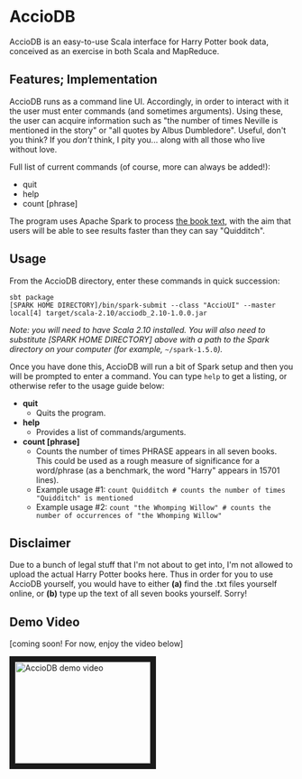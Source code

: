 # AccioDB
AccioDB is an easy-to-use Scala interface for Harry Potter book data, conceived as an exercise in both Scala and MapReduce.

## Features; Implementation
AccioDB runs as a command line UI. Accordingly, in order to interact with it the user must enter commands (and sometimes arguments). Using these, the user can acquire information such as "the number of times Neville is mentioned in the story" or "all quotes by Albus Dumbledore". Useful, don't you think? If you _don't_ think, I pity you... along with all those who live without love.

Full list of current commands (of course, more can always be added!):

- quit
- help
- count [phrase]

The program uses Apache Spark to process [the book text](#disclaimer), with the aim that users will be able to see results faster than they can say "Quidditch".

## Usage
From the AccioDB directory, enter these commands in quick succession:

```shell
sbt package
[SPARK HOME DIRECTORY]/bin/spark-submit --class "AccioUI" --master local[4] target/scala-2.10/acciodb_2.10-1.0.0.jar
```

_Note: you will need to have Scala 2.10 installed. You will also need to substitute [SPARK HOME DIRECTORY] above with a path to the Spark directory on your computer (for example,_ `~/spark-1.5.0`_)._

Once you have done this, AccioDB will run a bit of Spark setup and then you will be prompted to enter a command. You can type `help` to get a listing, or otherwise refer to the usage guide below:

- **quit**
  - Quits the program. 
- **help**
  - Provides a list of commands/arguments.
- **count [phrase]**
  - Counts the number of times PHRASE appears in all seven books. This could be used as a rough measure of significance for a word/phrase (as a benchmark, the word "Harry" appears in 15701 lines).
  - Example usage #1: `count Quidditch # counts the number of times "Quidditch" is mentioned`
  - Example usage #2: `count "the Whomping Willow" # counts the number of occurrences of "the Whomping Willow"`

## Disclaimer
Due to a bunch of legal stuff that I'm not about to get into, I'm not allowed to upload the actual Harry Potter books here. Thus in order for you to use AccioDB yourself, you would have to either **(a)** find the .txt files yourself online, or **(b)** type up the text of all seven books yourself. Sorry!

## Demo Video
[coming soon! For now, enjoy the video below]

<a href="http://www.youtube.com/watch?feature=player_embedded&v=-ZsIiuuAACw
" target="_blank"><img src="http://img.youtube.com/vi/-ZsIiuuAACw/0.jpg" 
alt="AccioDB demo video" width="240" height="180" border="10" /></a>
